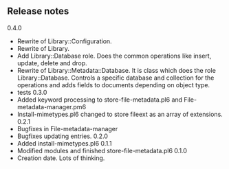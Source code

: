 ## Release notes

0.4.0
  * Rewrite of Library::Configuration.
  * Rewrite of Library.
  * Add Library::Database role. Does the common operations like insert, update, delete and drop.
  * Rewrite of Library::Metadata::Database. It is class which does the role Library::Database. Controls a specific database and collection for the operations and adds fields to documents depending on object type.
  * tests
0.3.0
  * Added keyword processing to store-file-metadata.pl6 and
    File-metadata-manager.pm6
  * Install-mimetypes.pl6 changed to store fileext as an array of extensions.
0.2.1
  * Bugfixes in File-metadata-manager
  * Bugfixes updating entries.
0.2.0
  * Added install-mimetypes.pl6
0.1.1
  * Modified modules and finished store-file-metadata.pl6
0.1.0
  * Creation date. Lots of thinking.
